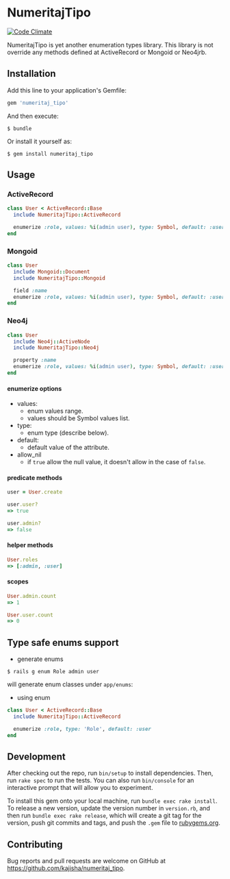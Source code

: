 # NumeritajTipo

[![Code Climate](https://codeclimate.com/github/kajisha/numeritaj_tipo/badges/gpa.svg)](https://codeclimate.com/github/kajisha/numeritaj_tipo)

NumeritajTipo is yet another enumeration types library. This library is not override any methods defined at ActiveRecord or Mongoid or Neo4jrb.

## Installation

Add this line to your application's Gemfile:

```ruby
gem 'numeritaj_tipo'
```

And then execute:

    $ bundle

Or install it yourself as:

    $ gem install numeritaj_tipo

## Usage

### ActiveRecord
```ruby
class User < ActiveRecord::Base
  include NumeritajTipo::ActiveRecord

  enumerize :role, values: %i(admin user), type: Symbol, default: :user
end
```

### Mongoid
```ruby
class User
  include Mongoid::Document
  include NumeritajTipo::Mongoid

  field :name
  enumerize :role, values: %i(admin user), type: Symbol, default: :user
end
```

### Neo4j
```ruby
class User
  include Neo4j::ActiveNode
  include NumeritajTipo::Neo4j

  property :name
  enumerize :role, values: %i(admin user), type: Symbol, default: :user
end
```

#### enumerize options
* values:
  * enum values range.
  * values should be Symbol values list.
* type:
  * enum type (describe below).
* default:
  * default value of the attribute.
* allow_nil
  * if `true` allow the null value, it doesn't allow in the case of `false`.

#### predicate methods
```ruby
user = User.create

user.user?
=> true

user.admin?
=> false
```

#### helper methods
```ruby
User.roles
=> [:admin, :user]
```

#### scopes
```ruby
User.admin.count
=> 1

User.user.count
=> 0
```

## Type safe enums support

* generate enums
```shell
$ rails g enum Role admin user
```

will generate enum classes under `app/enums`:

* using enum
```ruby
class User < ActiveRecord::Base
  include NumeritajTipo::ActiveRecord

  enumerize :role, type: 'Role', default: :user
end
```

## Development

After checking out the repo, run `bin/setup` to install dependencies. Then, run `rake spec` to run the tests. You can also run `bin/console` for an interactive prompt that will allow you to experiment.

To install this gem onto your local machine, run `bundle exec rake install`. To release a new version, update the version number in `version.rb`, and then run `bundle exec rake release`, which will create a git tag for the version, push git commits and tags, and push the `.gem` file to [rubygems.org](https://rubygems.org).

## Contributing

Bug reports and pull requests are welcome on GitHub at https://github.com/kajisha/numeritaj_tipo.

